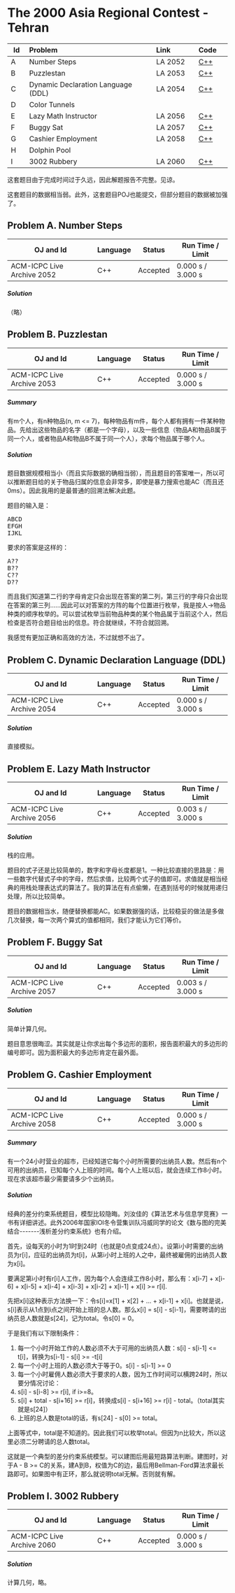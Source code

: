# The 2000 Asia Regional Contest - Tehran

<table>
<thead>
<th width='40px' align='center'>Id</th>
<th width='500px' align='left'>Problem</th>
<th width='130px' align='left'>Link</th>
<th width='80px' align='left'>Code</th>
</thead>
<tbody>
<tr><td>A</td>   <td>Number Steps</td>   <td>LA 2052</td>   <td><a href='la2052.cpp'>C++</a></td>   </tr>
<tr><td>B</td>   <td>Puzzlestan</td>   <td>LA 2053</td>   <td><a href='la2053.cpp'>C++</a></td>   </tr>
<tr><td>C</td>   <td>Dynamic Declaration Language (DDL)</td>   <td>LA 2054</td>   <td><a href='la2054.cpp'>C++</a></td>   </tr>
<tr><td>D</td>   <td>Color Tunnels</td>   <td></td>   <td></td>   </tr>
<tr><td>E</td>   <td>Lazy Math Instructor</td>   <td>LA 2056</td>   <td><a href='la2056.cpp'>C++</a></td>   </tr>
<tr><td>F</td>   <td>Buggy Sat</td>   <td>LA 2057</td>   <td><a href='la2057.cpp'>C++</a></td>   </tr>
<tr><td>G</td>   <td>Cashier Employment</td>   <td>LA 2058</td>   <td><a href='la2058.cpp'>C++</a></td>   </tr>
<tr><td>H</td>   <td>Dolphin Pool</td>   <td></td>   <td></td>   </tr>
<tr><td>I</td>   <td>3002 Rubbery</td>   <td>LA 2060</td>   <td><a href='la2060.cpp'>C++</a></td>   </tr>
</tbody>
</table>

这套题目由于完成时间过于久远，因此解题报告不完整。见谅。

这套题目的数据相当弱。此外，这套题目POJ也能提交，但部分题目的数据被加强了。

## Problem A. Number Steps


OJ and Id							| Language	| Status        | Run Time / Limit            |
-----------------------				| --------	| ------------- | -------------               |
ACM-ICPC Live Archive 2052			| C++		| Accepted		| 0.000 s / 3.000 s			  |

##### Solution
（略）




## Problem B. Puzzlestan


OJ and Id							| Language	| Status        | Run Time / Limit            |
-----------------------				| --------	| ------------- | -------------               |
ACM-ICPC Live Archive 2053			| C++		| Accepted		| 0.000 s / 3.000 s			  |


##### Summary
有m个人，有n种物品(n, m <= 7)，每种物品有m件，每个人都有拥有一件某种物品。先给出这些物品的名字（都是一个字母），以及一些信息（物品A和物品B属于同一个人，或者物品A和物品B不属于同一个人），求每个物品属于哪个人。

##### Solution
题目数据规模相当小（而且实际数据的确相当弱），而且题目的答案唯一，所以可以推断题目给的关于物品归属的信息会非常多，即使是暴力搜索也能AC（而且还0ms）。因此我用的是最普通的回溯法解决此题。

题目的输入是：
<pre>
ABCD
EFGH
IJKL
</pre>

要求的答案是这样的：
<pre>
A??
B??
C??
D??
</pre>

而且我们知道第二行的字母肯定只会出现在答案的第二列，第三行的字母只会出现在答案的第三列……因此可以对答案的方阵的每个位置进行枚举，我是按人->物品种类的顺序枚举的。可以尝试枚举当前物品种类的某个物品属于当前这个人，然后检查是否符合题目给出的信息。符合就继续，不符合就回溯。

我感觉有更加正确和高效的方法，不过就想不出了。



## Problem C. Dynamic Declaration Language (DDL)


OJ and Id							| Language	| Status        | Run Time / Limit            |
-----------------------				| --------	| ------------- | -------------               |
ACM-ICPC Live Archive 2054			| C++		| Accepted		| 0.000 s / 3.000 s			  |

##### Solution
直接模拟。



## Problem E. Lazy Math Instructor


OJ and Id							| Language	| Status        | Run Time / Limit            |
-----------------------				| --------	| ------------- | -------------               |
ACM-ICPC Live Archive 2056			| C++		| Accepted		| 0.003 s / 3.000 s			  |

##### Solution
栈的应用。

题目的式子还是比较简单的，数字和字母长度都是1。一种比较直接的思路是：用一些数字代替式子中的字母，然后求值，比较两个式子的值即可。求值就是相当经典的用栈处理表达式的算法了。我的算法在有点偷懒，在遇到括号的时候就用递归处理，所以比较简单。

题目的数据相当水，随便替换都能AC。如果数据强的话，比较稳妥的做法是多做几次替换，每一次两个算式的值都相同，我们才能认为它们等价。

## Problem F. Buggy Sat


OJ and Id							| Language	| Status        | Run Time / Limit            |
-----------------------				| --------	| ------------- | -------------               |
ACM-ICPC Live Archive 2057			| C++		| Accepted		| 0.003 s / 3.000 s			  |


##### Solution
简单计算几何。

题目意思很晦涩。其实就是让你求出每个多边形的面积，报告面积最大的多边形的编号即可。因为面积最大的多边形肯定在最外面。


## Problem G. Cashier Employment


OJ and Id							| Language	| Status        | Run Time / Limit            |
-----------------------				| --------	| ------------- | -------------               |
ACM-ICPC Live Archive 2058			| C++		| Accepted		| 0.000 s / 3.000 s			  |

##### Summary
有一个24小时营业的超市，已经知道它每个小时所需要的出纳员人数。然后有n个可用的出纳员，已知每个人上班的时间。每个人上班以后，就会连续工作8小时。现在求该超市最少需要请多少个出纳员。

##### Solution
经典的差分约束系统题目，模型比较隐晦。刘汝佳的《算法艺术与信息学竞赛》一书有详细讲述。此外2006年国家IOI冬令营集训队冯威同学的论文《数与图的完美结合-------浅析差分约束系统》也有介绍。

首先，设每天的小时为1时到24时（也就是0点变成24点）。设第i小时需要的出纳员为r[i]，应征的出纳员为t[i]，从第i小时上班的人之中，最终被雇佣的出纳员人数为x[i]。

要满足第i小时有r[i]人工作，因为每个人会连续工作8小时，那么有：x[i-7] + x[i-6] + x[i-5] + x[i-4] + x[i-3] + x[i-2] + x[i-1] + x[i] >= r[i].

先把x[i]这种表示方法换一下：令s[i]=x[1] + x[2] + ... + x[i-1] + x[i]。也就是说，s[i]表示从1点到i点之间开始上班的总人数。那么x[i] = s[i] - s[i-1]，需要聘请的出纳员总人数就是s[24]，记为total。令s[0] = 0。

于是我们有以下限制条件：

1. 每一个小时开始工作的人数必须不大于可用的出纳员人数：s[i] - s[i-1] <= t[i]，转换为s[i-1] - s[i] >= -t[i]
2. 每一个小时上班的人数必须大于等于0。s[i] - s[i-1] >= 0
3. 每一个小时雇佣人数必须大于要求的人数，因为工作时间可以横跨24时，所以要分情况讨论：
  1. s[i] - s[i-8] >= r[i], if i>=8。
  2. s[i] + total - s[i+16] >= r[i]，转换成s[i] - s[i+16] >= r[i] - total。（total其实就是s[24]）
4. 上班的总人数是total的话，有s[24] - s[0] >= total。

上面等式中，total是不知道的。因此我们可以枚举total。但因为n比较大，所以这里必须二分聘请的总人数total。

这就是一个典型的差分约束系统模型。可以建图后用最短路算法判断。建图时，对于A - B >= C的关系，建A到B，权值为C的边，最后用Bellman-Ford算法求最长路即可。如果图中有正环，那么就说明total无解。否则就有解。


## Problem I. 3002 Rubbery


OJ and Id							| Language	| Status        | Run Time / Limit            |
-----------------------				| --------	| ------------- | -------------               |
ACM-ICPC Live Archive 2060			| C++		| Accepted		| 0.000 s / 3.000 s			  |


##### Solution
计算几何，略。





